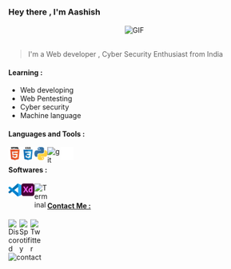 ### Hey there , I'm Aashish
<div align="center"><img hight="400" width="700" alt="GIF" align="center" src="https://github.com/Xx-Ashutosh-xX/Xx-Ashutosh-xX/blob/master/assets/1936.gif">

</div>

<br>

> I'm a Web developer , Cyber Security Enthusiast from India

#### Learning :
- Web developing
- Web Pentesting
- Cyber security
- Machine language 

#### Languages and Tools :

<a href="https://www.w3.org/html/" target="_blank"><img align="left" alt="HTML5" width="26px" src="https://raw.githubusercontent.com/github/explore/80688e429a7d4ef2fca1e82350fe8e3517d3494d/topics/html/html.png" /></a>
<a href="https://www.w3schools.com/css/" target="_blank"><img align="left" alt="CSS3" width="26px" src="https://raw.githubusercontent.com/github/explore/80688e429a7d4ef2fca1e82350fe8e3517d3494d/topics/css/css.png" /></a>
<a href="https://www.python.org" target="_blank"> <img align="left" alt="Python" width="26px" src="https://github.com/Aakarsh-B/trying-repos/blob/master/python-5.svg?raw=true"/> </a>
<a href="https://git-scm.com/" target="_blank"> <img align="left" alt="git" width="26px" src="https://www.vectorlogo.zone/logos/git-scm/git-scm-icon.svg"/> </a>
<img align="left" alt="GitHub" width="26px" src="https://github.com/Aakarsh-B/trying-repos/blob/master/github.svg" />
<br />


#### Softwares :

<img align="left" alt="Visual Studio Code" width="26px" src="https://raw.githubusercontent.com/github/explore/80688e429a7d4ef2fca1e82350fe8e3517d3494d/topics/visual-studio-code/visual-studio-code.png" />
<a href="https://www.adobe.com/products/xd.html" target="_blank"> <img align="left" alt="XD" width="26px" src="https://github.com/Aakarsh-B/trying-repos/blob/master/adobexd.png?raw=true"/> </a>
<img align="left" alt="Terminal" width="26px" src="https://user-images.githubusercontent.com/58104187/130577755-fac9debc-98c0-49b9-a528-d5b4dfd88be1.png" />

<br />


<!-- ##### Hobbies :
- Video Games
- Binge watching shows
- Music
 -->
 
#### [Contact Me :](https://www.deadshot.gq) <a href="https://discordapp.com/users/861203929941803038">
  <img align="left" alt="Discord" width="22px" src="https://raw.githubusercontent.com/peterthehan/peterthehan/master/assets/discord.svg" />
</a>

<a href="https://open.spotify.com/user/1fgjrj955afaorj9axy8cm0mp?si=43a86b7e9a654909&nd=1">
  <img align="left" alt="Spotify" width="22px" src="https://user-images.githubusercontent.com/58104187/198833667-f002e2ff-56d4-4575-a60d-e3cd07174e82.svg" />
</a>

<a href="https://twitter.com/d34d__5h07">
  <img align="left" alt="Twitter" width="22px" src="https://raw.githubusercontent.com/peterthehan/peterthehan/master/assets/twitter.svg" />
</a>
</br>
</br>
<img href="https://www.deadshot.gq" hight="30" width="500" alt="contact" align="left" src="https://user-images.githubusercontent.com/58104187/125207985-664d5480-e27f-11eb-9044-ecda092b2402.jpg"></br>


